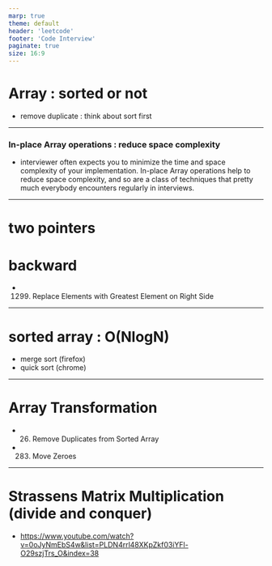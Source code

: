```yaml
---
marp: true
theme: default
header: 'leetcode'
footer: 'Code Interview'
paginate: true
size: 16:9
---
```


# Array : sorted or not

- remove duplicate : think about sort first

---

### In-place Array operations : reduce space complexity

- interviewer often expects you to minimize the time and space complexity of your implementation. In-place Array operations help to reduce space complexity, and so are a class of techniques that pretty much everybody encounters regularly in interviews.

---

# two pointers


# backward
- 1299. Replace Elements with Greatest Element on Right Side
---

# sorted array : O(NlogN)

- merge sort (firefox)
- quick sort (chrome)

---

# Array Transformation

- 26. Remove Duplicates from Sorted Array
- 283. Move Zeroes

---

# Strassens Matrix Multiplication (divide and conquer)

- https://www.youtube.com/watch?v=0oJyNmEbS4w&list=PLDN4rrl48XKpZkf03iYFl-O29szjTrs_O&index=38
